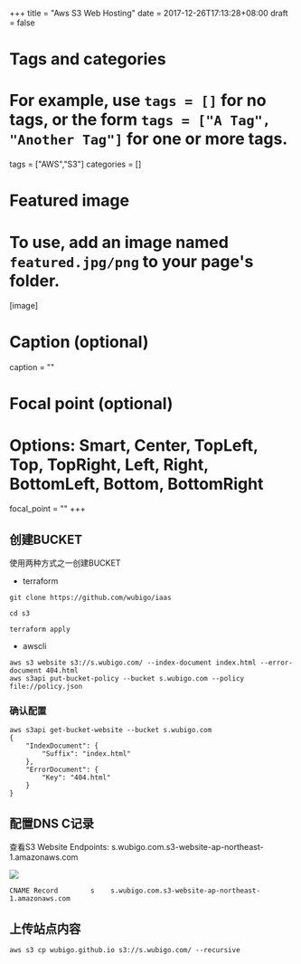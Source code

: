 +++
title = "Aws S3 Web Hosting"
date = 2017-12-26T17:13:28+08:00
draft = false

# Tags and categories
# For example, use `tags = []` for no tags, or the form `tags = ["A Tag", "Another Tag"]` for one or more tags.
tags = ["AWS","S3"]
categories = []

# Featured image
# To use, add an image named `featured.jpg/png` to your page's folder. 
[image]
  # Caption (optional)
  caption = ""

  # Focal point (optional)
  # Options: Smart, Center, TopLeft, Top, TopRight, Left, Right, BottomLeft, Bottom, BottomRight
  focal_point = ""
+++


## 创建BUCKET

使用两种方式之一创建BUCKET

- terraform

```
git clone https://github.com/wubigo/iaas

cd s3

terraform apply

```

- awscli

```
aws s3 website s3://s.wubigo.com/ --index-document index.html --error-document 404.html
aws s3api put-bucket-policy --bucket s.wubigo.com --policy file://policy.json
```


### 确认配置

```
aws s3api get-bucket-website --bucket s.wubigo.com
{
    "IndexDocument": {
        "Suffix": "index.html"
    },
    "ErrorDocument": {
        "Key": "404.html"
    }
}

```

##  配置DNS C记录

查看S3 Website Endpoints: s.wubigo.com.s3-website-ap-northeast-1.amazonaws.com

![](/img/post/s3-web.png)


```
CNAME Record	    s    s.wubigo.com.s3-website-ap-northeast-1.amazonaws.com
```


## 上传站点内容


```
aws s3 cp wubigo.github.io s3://s.wubigo.com/ --recursive
```
